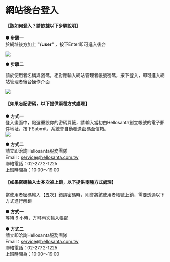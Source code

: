 # 網站後台登入

#### 【該如何登入？請依據以下步驟說明】
**● 步驟一**  
於網址後方加上 **"/user"** ，按下Enter即可進入後台  

![](/_image/workbench/IU4Pk2w.png)

**● 步驟二**  

請於使用者名稱與密碼，相對應輸入網站管理者帳號密碼，按下登入，即可進入網站管理者後台操作介面

![](/_image/workbench/eIWoO1p.png)

#### 【如果忘記密碼，以下提供兩種方式處理】
**● 方式一**  
登入畫面中，點選重設你的密碼頁籤，請輸入當初由Hellosanta創立帳號的電子郵件地址，按下Submit，系統會自動發送密碼至信箱。  
![](/_image/workbench/fSmmjpf.png)

**● 方式二**  
請立即洽詢Hellosanta服務團隊  
Email：service@hellosanta.com.tw  
聯絡電話：02-2772-1225  
上班時間為：10:00～19:00


#### 【如果密碼輸入太多次被上鎖，以下提供兩種方式處理】
當使用者密碼輸入【五次】錯誤密碼時，則會將該使用者帳號上鎖，需要透過以下方式進行解鎖  
  
**● 方式一**  
等待 6 小時，方可再次輸入帳密

**● 方式二**  
請立即洽詢Hellosanta服務團隊  
Email：service@hellosanta.com.tw  
聯絡電話：02-2772-1225  
上班時間為：10:00～19:00